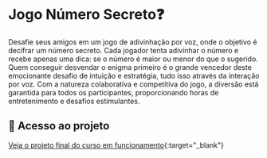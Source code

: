 # Jogo Número Secreto❓
Desafie seus amigos em um jogo de adivinhação por voz, onde o objetivo é decifrar um número secreto. Cada jogador tenta adivinhar o número e recebe apenas uma dica: se o número é maior ou menor do que o sugerido. Quem conseguir desvendar o enigma primeiro é o grande vencedor deste emocionante desafio de intuição e estratégia, tudo isso através da interação por voz. Com a natureza colaborativa e competitiva do jogo, a diversão está garantida para todos os participantes, proporcionando horas de entretenimento e desafios estimulantes.

## 📁 Acesso ao projeto
[Veja o projeto final do curso em funcionamento](https://jogo-numero-secreto-sandy-iota.vercel.app/){:target="_blank"}

